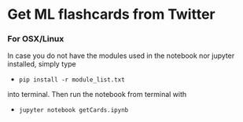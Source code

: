 # Get ML flashcards from Twitter

### For OSX/Linux
In case you do not have the modules used in the notebook nor jupyter installed, simply type 
* `pip install -r module_list.txt`
 
into terminal. Then run the notebook from terminal with

* `jupyter notebook getCards.ipynb`

